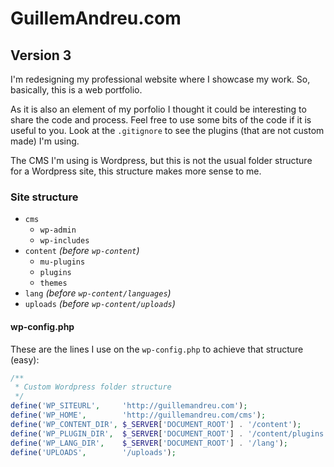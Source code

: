 # GuillemAndreu.com

## Version 3

I'm redesigning my professional website where I showcase my work. So, basically, this is a web portfolio.

As it is also an element of my porfolio I thought it could be interesting to share the code and process. Feel free to use some bits of the code if it is useful to you. Look at the `.gitignore` to see the plugins (that are not custom made) I'm using.

The CMS I'm using is Wordpress, but this is not the usual folder structure for a Wordpress site, this structure makes more sense to me.


### Site structure

- `cms`
	- `wp-admin`
	- `wp-includes`
- `content` *(before `wp-content`)*
	- `mu-plugins`
	- `plugins`
	- `themes`
- `lang` *(before `wp-content/languages`)*
- `uploads` *(before `wp-content/uploads`)*


#### wp-config.php

These are the lines I use on the `wp-config.php` to achieve that structure (easy):
```PHP
/**
 * Custom Wordpress folder structure
 */
define('WP_SITEURL',     'http://guillemandreu.com');
define('WP_HOME',        'http://guillemandreu.com/cms');
define('WP_CONTENT_DIR', $_SERVER['DOCUMENT_ROOT'] . '/content');
define('WP_PLUGIN_DIR',  $_SERVER['DOCUMENT_ROOT'] . '/content/plugins');
define('WP_LANG_DIR',    $_SERVER['DOCUMENT_ROOT'] . '/lang');
define('UPLOADS',        '/uploads');
```